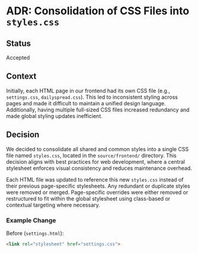 # ADR: Consolidation of CSS Files into `styles.css`

## Status
Accepted

## Context
Initially, each HTML page in our frontend had its own CSS file (e.g., `settings.css`, `dailyspread.css`). This led to inconsistent styling across pages and made it difficult to maintain a unified design language. Additionally, having multiple full-sized CSS files increased redundancy and made global styling updates inefficient.

## Decision
We decided to consolidate all shared and common styles into a single CSS file named `styles.css`, located in the `source/frontend/` directory. This decision aligns with best practices for web development, where a central stylesheet enforces visual consistency and reduces maintenance overhead.

Each HTML file was updated to reference this new `styles.css` instead of their previous page-specific stylesheets. Any redundant or duplicate styles were removed or merged. Page-specific overrides were either removed or restructured to fit within the global stylesheet using class-based or contextual targeting where necessary.

### Example Change
Before (`settings.html`):
```html
<link rel="stylesheet" href="settings.css">
